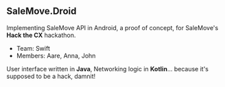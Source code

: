 ## SaleMove.Droid

Implementing SaleMove API in Android, a proof of concept, for SaleMove's **Hack the CX** hackathon.

* Team: Swift
* Members: Aare, Anna, John

User interface written in **Java**, Networking logic in **Kotlin**... because it's supposed to be a hack, damnit!


